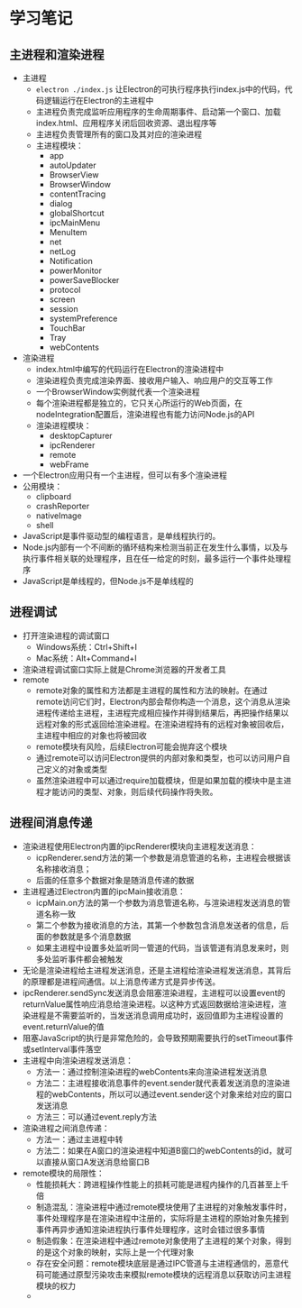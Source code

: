 # 学习笔记

## 主进程和渲染进程

* 主进程
  * ` electron ./index.js ` 让Electron的可执行程序执行index.js中的代码，代码逻辑运行在Electron的主进程中
  * 主进程负责完成监听应用程序的生命周期事件、启动第一个窗口、加载index.html、应用程序关闭后回收资源、退出程序等
  * 主进程负责管理所有的窗口及其对应的渲染进程
  * 主进程模块：
    * app
    * autoUpdater
    * BrowserView
    * BrowserWindow
    * contentTracing
    * dialog
    * globalShortcut
    * ipcMainMenu
    * MenuItem
    * net
    * netLog
    * Notification
    * powerMonitor
    * powerSaveBlocker
    * protocol
    * screen
    * session
    * systemPreference
    * TouchBar
    * Tray
    * webContents
* 渲染进程
  * index.html中编写的代码运行在Electron的渲染进程中
  * 渲染进程负责完成渲染界面、接收用户输入、响应用户的交互等工作
  * 一个BrowserWindow实例就代表一个渲染进程
  * 每个渲染进程都是独立的，它只关心所运行的Web页面，在nodeIntegration配置后，渲染进程也有能力访问Node.js的API
  * 渲染进程模块：
    * desktopCapturer
    * ipcRenderer
    * remote
    * webFrame
* 一个Electron应用只有一个主进程，但可以有多个渲染进程
* 公用模块：
  * clipboard
  * crashReporter
  * nativeImage
  * shell
* JavaScript是事件驱动型的编程语言，是单线程执行的。
* Node.js内部有一个不间断的循环结构来检测当前正在发生什么事情，以及与执行事件相关联的处理程序，且在任一给定的时刻，最多运行一个事件处理程序
* JavaScript是单线程的，但Node.js不是单线程的

## 进程调试

* 打开渲染进程的调试窗口
  * Windows系统：Ctrl+Shift+I
  * Mac系统：Alt+Command+I
* 渲染进程调试窗口实际上就是Chrome浏览器的开发者工具
* remote
  * remote对象的属性和方法都是主进程的属性和方法的映射。在通过remote访问它们时，Electron内部会帮你构造一个消息，这个消息从渲染进程传递给主进程，主进程完成相应操作并得到结果后，再把操作结果以远程对象的形式返回给渲染进程。在渲染进程持有的远程对象被回收后，主进程中相应的对象也将被回收
  * remote模块有风险，后续Electron可能会抛弃这个模块
  * 通过remote可以访问Electron提供的内部对象和类型，也可以访问用户自己定义的对象或类型
  * 虽然渲染进程中可以通过require加载模块，但是如果加载的模块中是主进程才能访问的类型、对象，则后续代码操作将失败。

## 进程间消息传递

* 渲染进程使用Electron内置的ipcRenderer模块向主进程发送消息：
  * icpRenderer.send方法的第一个参数是消息管道的名称，主进程会根据该名称接收消息；
  * 后面的任意多个数据对象是随消息传递的数据
* 主进程通过Electron内置的ipcMain接收消息：
  * icpMain.on方法的第一个参数为消息管道名称，与渲染进程发送消息的管道名称一致
  * 第二个参数为接收消息的方法，其第一个参数包含消息发送者的信息，后面的参数就是多个消息数据
  * 如果主进程中设置多处监听同一管道的代码，当该管道有消息发来时，则多处监听事件都会被触发
* 无论是渲染进程给主进程发送消息，还是主进程给渲染进程发送消息，其背后的原理都是进程间通信。以上消息传递方式是异步传送。
* ipcRenderer.sendSync发送消息会阻塞渲染进程，主进程可以设置event的returnValue属性响应消息给渲染进程。以这种方式返回数据给渲染进程，渲染进程是不需要监听的，当发送消息调用成功时，返回值即为主进程设置的event.returnValue的值
* 阻塞JavaScript的执行是非常危险的，会导致预期需要执行的setTimeout事件或setInterval事件落空
* 主进程中向渲染进程发送消息：
  * 方法一：通过控制渲染进程的webContents来向渲染进程发送消息
  * 方法二：主进程接收消息事件的event.sender就代表着发送消息的渲染进程的webContents，所以可以通过event.sender这个对象来给对应的窗口发送消息
  * 方法三：可以通过event.reply方法
* 渲染进程之间消息传递：
  * 方法一：通过主进程中转
  * 方法二：如果在A窗口的渲染进程中知道B窗口的webContents的id，就可以直接从窗口A发送消息给窗口B
* remote模块的局限性：
  * 性能损耗大：跨进程操作性能上的损耗可能是进程内操作的几百甚至上千倍
  * 制造混乱：渲染进程中通过remote模块使用了主进程的对象触发事件时，事件处理程序是在渲染进程中注册的，实际将是主进程的原始对象先接到事件再异步通知渲染进程执行事件处理程序，这时会错过很多事情
  * 制造假象：在渲染进程中通过remote对象使用了主进程的某个对象，得到的是这个对象的映射，实际上是一个代理对象
  * 存在安全问题：remote模块底层是通过IPC管道与主进程通信的，恶意代码可能通过原型污染攻击来模拟remote模块的远程消息以获取访问主进程模块的权力
  * 